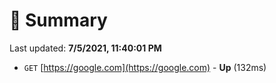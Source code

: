 # 📖 Summary
Last updated: **7/5/2021, 11:40:01 PM**

- `GET` [https://google.com](https://google.com) - **Up** (132ms)
